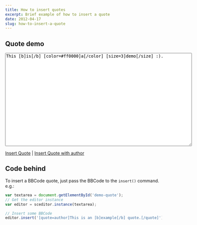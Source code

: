 ```yaml
---
title: How to insert quotes
excerpt: Brief example of how to insert a quote
date: 2012-04-17
slug: how-to-insert-a-quote
---
```

## Quote demo

<link rel="stylesheet" href="https://cdn.jsdelivr.net/npm/sceditor@latest/minified/themes/default.min.css" />
<script src="https://cdn.jsdelivr.net/npm/sceditor@latest/minified/sceditor.min.js"></script>
<script src="https://cdn.jsdelivr.net/npm/sceditor@latest/minified/formats/bbcode.js"></script>

<textarea style="width:600px; height:300px" id="demo-quote">This [b]is[/b] [color=#ff0000]a[/color] [size=3]demo[/size] :).</textarea>

<script>
var textarea = document.getElementById('demo-quote');
sceditor.create(textarea, {
	format: 'bbcode',
	style: 'https://cdn.jsdelivr.net/npm/sceditor@latest/minified/themes/content/default.min.css',
	emoticonsRoot: '/'
});
function insertQuote(includeAuthor) {
	var textarea = document.getElementById('demo-quote');
	// Get the editor instance
	var editor = sceditor.instance(textarea);

	// execute the insert command
	if(includeAuthor)
		editor.insert('[quote=author]This is an [b]example[/b] quote.[/quote]');
	else
		editor.insert('[quote]This is an [b]example[/b] quote.[/quote]');
}
</script>

<a href="javascript:insertQuote();">Insert Quote</a> | <a href="javascript:insertQuote(true);">Insert Quote with author</a>

## Code behind

To insert a BBCode quote, just pass the BBCode to the `insert()` command.
e.g.:

```js
var textarea = document.getElementById('demo-quote');
// Get the editor instance
var editor = sceditor.instance(textarea);

// Insert some BBCode
editor.insert('[quote=author]This is an [b]example[/b] quote.[/quote]');
```
